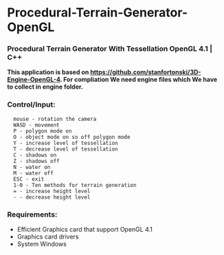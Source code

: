 # Procedural-Terrain-Generator-OpenGL
### Procedural Terrain Generator With Tessellation OpenGL 4.1 | C++

**This application is based on https://github.com/stanfortonski/3D-Engine-OpenGL-4. For compliation We need engine files which We have to collect in engine folder.**

### Control/Input:
```
  mouse - rotation the camera
  WASD - movement
  P - polygon mode on
  O - object mode on so off polygon mode
  Y - increase level of tessellation
  T - decrease level of tessellation
  C - shadows on
  Z - shadows off
  N - water on
  M - water off
  ESC - exit
  1-0 - Ten methods for terrain generation
  = - increase height level
  - - decrease height level
```
### Requirements:
- Efficient Graphics card that support OpenGL 4.1
- Graphics card drivers
- System Windows
